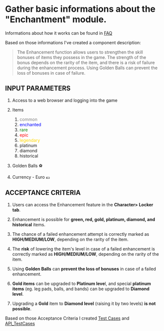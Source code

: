 # Gather basic informations about the "Enchantment" module.

Informations about how it works can be found in [FAQ](https://en.footballteamgame.com/faq/1/39)

Based on those informations I've created a component description: 
>The Enhancement function allows users to strengthen the skill bonuses of items they possess in the game. The strength of the bonus depends on the rarity of the item, and there is a risk of failure during the enhancement process. Using Golden Balls can prevent the loss of bonuses in case of failure.

## INPUT PARAMETERS  

1. Access to a web browser and logging into the game
2. Items
   1. <span style="color:gray;">common </span>
   2. <span style="color:blue;">enchanted </span>
   3. <span style="color:green;">rare </span>
   4. <span style="color:red;">epic </span>
   5. <span style="color:gold;">legendary </span>
   6. platinum
   7. diamond
   8. historical

3. Golden Balls :soccer:
4. Currency - Euro 	:euro:

## ACCEPTANCE CRITERIA

1. Users can access the Enhancement feature in the **Character> Locker tab**.

2. Enhancement is possible for **green, red, gold, platinum, diamond, and historical** items.

3. The chance of a failed enhancement attempt is correctly marked as **HIGH/MEDIUM/LOW**, depending on the rarity of the item.

4. The **risk** of lowering the item's level in case of a failed enhancement is correctly marked as **HIGH/MEDIUM/LOW**, depending on the rarity of the item.

5. Using **Golden Balls** can **prevent the loss of bonuses** in case of a failed enhancement.

6. **Gold items** can be upgraded to **Platinum leve**l, and special **platinum items** (eg. leg pads, balls, and bands) can be upgraded to **Diamond level**.

7. Upgrading a **Gold** item to **Diamond level** (raising it by two levels) **is not possible**.


Based on those Acceptance Criteria I created [Test Cases](TestCases.md) and [API_TestCases](API_TestCases.md)
